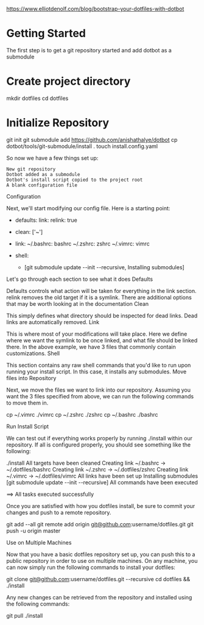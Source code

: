 https://www.elliotdenolf.com/blog/bootstrap-your-dotfiles-with-dotbot

# Getting Started

The first step is to get a git repository started and add dotbot as a submodule

# Create project directory
mkdir dotfiles
cd dotfiles

# Initialize Repository
git init
git submodule add https://github.com/anishathalye/dotbot
cp dotbot/tools/git-submodule/install .
touch install.config.yaml

So now we have a few things set up:

    New git repository
    Dotbot added as a submodule
    Dotbot's install script copied to the project root
    A blank configuration file

Configuration

Next, we'll start modifying our config file. Here is a starting point:

- defaults:
    link:
      relink: true

- clean: ['~']

- link:
    ~/.bashrc: bashrc
    ~/.zshrc: zshrc
    ~/.vimrc: vimrc

- shell:
    - [git submodule update --init --recursive, Installing submodules]

Let's go through each section to see what it does
Defaults

Defaults controls what action will be taken for everything in the link section. relink removes the old target if it is a symlink. There are additional options that may be worth looking at in the documentation
Clean

This simply defines what directory should be inspected for dead links. Dead links are automatically removed.
Link

This is where most of your modifications will take place. Here we define where we want the symlink to be once linked, and what file should be linked there. In the above example, we have 3 files that commonly contain customizations.
Shell

This section contains any raw shell commands that you'd like to run upon running your install script. In this case, it installs any submodules.
Move files into Repository

Next, we move the files we want to link into our repository. Assuming you want the 3 files specified from above, we can run the following commands to move them in.

cp ~/.vimrc ./vimrc
cp ~/.zshrc ./zshrc
cp ~/.bashrc ./bashrc

Run Install Script

We can test out if everything works properly by running ./install within our repository. If all is configured properly, you should see something like the following:

./install
All targets have been cleaned
Creating link ~/.bashrc -> ~/.dotfiles/bashrc
Creating link ~/.zshrc -> ~/.dotfiles/zshrc
Creating link ~/.vimrc -> ~/.dotfiles/vimrc
All links have been set up
Installing submodules [git submodule update --init --recursive]
All commands have been executed

==> All tasks executed successfully

Once you are satisfied with how you dotfiles install, be sure to commit your changes and push to a remote repository.

git add --all
git remote add origin git@github.com:username/dotfiles.git
git push -u origin master

Use on Multiple Machines

Now that you have a basic dotfiles repository set up, you can push this to a public repository in order to use on multiple machines. On any machine, you can now simply run the following commands to install your dotfiles:

git clone git@github.com:username/dotfiles.git --recursive
cd dotfiles && ./install

Any new changes can be retrieved from the repository and installed using the following commands:

git pull
./install
